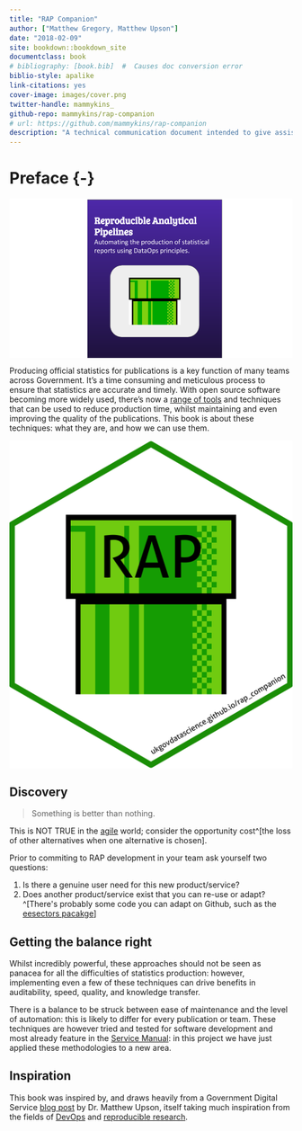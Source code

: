 ```yaml
--- 
title: "RAP Companion"
author: ["Matthew Gregory, Matthew Upson"]
date: "2018-02-09"
site: bookdown::bookdown_site
documentclass: book
# bibliography: [book.bib]  #  Causes doc conversion error
biblio-style: apalike
link-citations: yes
cover-image: images/cover.png
twitter-handle: mammykins_
github-repo: mammykins/rap-companion
# url: https://github.com/mammykins/rap-companion
description: "A technical communication document intended to give assistance to people developing a Reproducible Analytical Pipeline using DataOps."
---
```


# Preface {-}

<a href="https://commons.wikimedia.org/wiki/File:Warp_pipe_edited.PNG" target="_blank"><img src="images/cover.png" style="display: block; margin: auto;" /></a>

Producing official statistics for publications is a key function of many teams across Government. It’s a time consuming and meticulous process to ensure that statistics are accurate and timely. With open source software becoming more widely used, there’s now a [range of tools](https://www.gov.uk/service-manual/technology/choosing-technology-an-introduction) and techniques that can be used to reduce production time, whilst maintaining and even improving the quality of the publications. This book is about these techniques: what they are, and how we can use them.  

<a href="https://github.com/ukgovdatascience/rap_companion" target="_blank"><img src="images/rap_hex.png" style="display: block; margin: auto;" /></a>

## Discovery

> Something is better than nothing. 

This is NOT TRUE in the [agile](https://en.wikipedia.org/wiki/Agile_software_development) world; consider the opportunity cost^[the loss of other alternatives when one alternative is chosen].  

Prior to commiting to RAP development in your team ask yourself two questions:  

1. Is there a genuine user need for this new product/service?
2. Does another product/service exist that you can re-use or adapt?^[There's probably some code you can adapt on Github, such as the [eesectors pacakge](https://github.com/ukgovdatascience/eesectors)]

## Getting the balance right

Whilst incredibly powerful, these approaches should not be seen as panacea for all the difficulties of statistics production: however, implementing even a few of these techniques can drive benefits in auditability, speed, quality, and knowledge transfer.

There is a balance to be struck between ease of maintenance and the level of automation: this is likely to differ for every publication or team. These techniques are however tried and tested for software development and most already feature in the [Service Manual](https://www.gov.uk/service-manual/technology): in this project we have just applied these methodologies to a new area.

## Inspiration

This book was inspired by, and draws heavily from a Government Digital Service [blog post](https://gdsdata.blog.gov.uk/2017/03/27/reproducible-analytical-pipeline/) by Dr. Matthew Upson, itself taking much inspiration from the fields of [DevOps](https://en.wikipedia.org/wiki/DevOps) and [reproducible research](https://simplystatistics.org/2014/06/06/the-real-reason-reproducible-research-is-important/).

